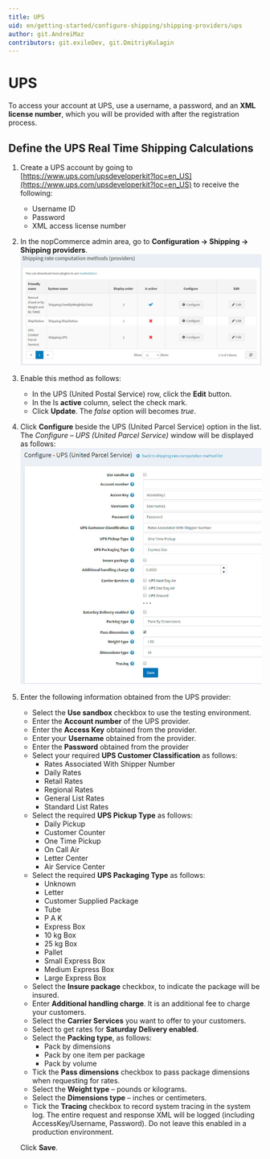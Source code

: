 ```yaml
---
title: UPS
uid: en/getting-started/configure-shipping/shipping-providers/ups
author: git.AndreiMaz
contributors: git.exileDev, git.DmitriyKulagin
---
```


# UPS

To access your account at UPS, use a username, a password, and an **XML license number**, which you will be provided with after the registration process.

## Define the UPS Real Time Shipping Calculations

1. Create a UPS account by going to [https://www.ups.com/upsdeveloperkit?loc=en_US](https://www.ups.com/upsdeveloperkit?loc=en_US) to receive the following:
    * Username ID
    * Password
    * XML access license number

1. In the nopCommerce admin area, go to **Configuration → Shipping → Shipping providers**.
 ![Shipping rate methods](_static/ups/shipping-rate-methods.jpg)
1. Enable this method as follows:
    * In the UPS (United Postal Service) row, click the **Edit** button.
    * In the Is **active** column, select the check mark.
    * Click **Update**. The *false* option will becomes *true*.

1. Click **Configure** beside the UPS (United Parcel Service) option in the list.
    The *Configure – UPS (United Parcel Service)* window will be displayed as follows: ![Configure page](_static/ups/ups-configure.jpg)

1. Enter the following information obtained from the UPS provider:
    * Select the **Use sandbox** checkbox to use the testing environment.
    * Enter the **Account number** of the UPS provider.
    * Enter the **Access Key** obtained from the provider.
    * Enter your **Username** obtained from the provider.
    * Enter the **Password** obtained from the provider
    * Select your required **UPS Customer Classification** as follows:
        * Rates Associated With Shipper Number
        * Daily Rates
        * Retail Rates
        * Regional Rates
        * General List Rates
        * Standard List Rates
    * Select the required **UPS Pickup Type** as follows:
        * Daily Pickup
        * Customer Counter
        * One Time Pickup
        * On Call Air
        * Letter Center
        * Air Service Center
    * Select the required **UPS Packaging Type** as follows:
        * Unknown
        * Letter
        * Customer Supplied Package
        * Tube
        * P A K
        * Express Box
        * 10 kg Box
        * 25 kg Box
        * Pallet
        * Small Express Box
        * Medium Express Box
        * Large Express Box
    * Select the **Insure package** checkbox, to indicate the package will be insured.
    * Enter **Additional handling charge**. It is an additional fee to charge your customers.
    * Select the **Carrier Services** you want to offer to your customers.
    * Select to get rates for **Saturday Delivery enabled**.
    * Select the **Packing type**, as follows:
        * Pack by dimensions
        * Pack by one item per package
        * Pack by volume
    * Tick the **Pass dimensions** checkbox to pass package dimensions when requesting for rates.
    * Select the **Weight type** – pounds or kilograms.
    * Select the **Dimensions type** – inches or centimeters.
    * Tick the **Tracing** checkbox to record system tracing in the system log. The entire request and response XML will be logged (including AccessKey/Username, Password). Do not leave this enabled in a production environment.

    Click **Save**.
